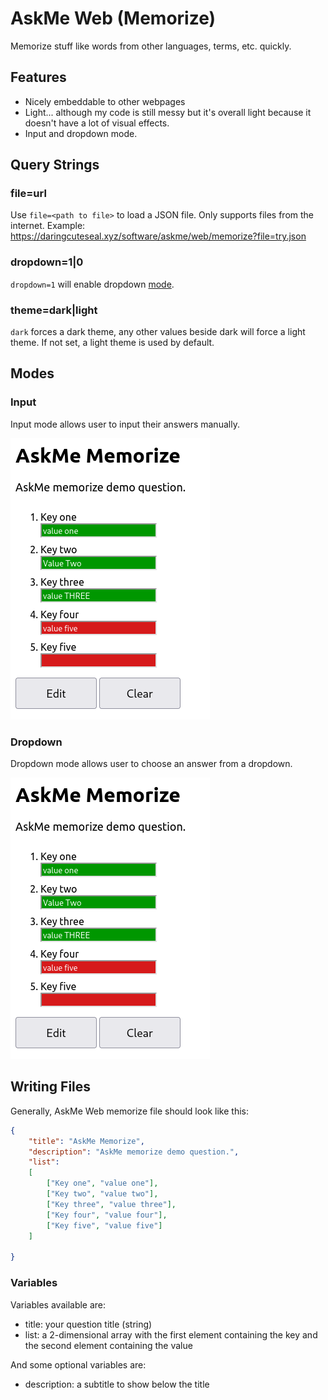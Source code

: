 # AskMe Web (Memorize)
Memorize stuff like words from other languages, terms, etc. quickly.

## Features
- Nicely embeddable to other webpages
- Light... although my code is still messy but it's overall light because it doesn't have a lot of visual effects.
- Input and dropdown mode.

## Query Strings
### file=url
Use `file=<path to file>` to load a JSON file. Only supports files from the internet. Example: https://daringcuteseal.xyz/software/askme/web/memorize?file=try.json

### dropdown=1|0
`dropdown=1` will enable dropdown [mode](#Modes).

### theme=dark|light
`dark` forces a dark theme, any other values beside dark will force a light theme. If not set, a light theme is used by default.

## Modes
### Input
Input mode allows user to input their answers manually.

![input mode](img/input.png)

### Dropdown
Dropdown mode allows user to choose an answer from a dropdown.

![input mode](img/input.png)


## Writing Files
Generally, AskMe Web memorize file should look like this:

```json
{
	"title": "AskMe Memorize",
	"description": "AskMe memorize demo question.",
	"list":
	[
		["Key one", "value one"],
		["Key two", "value two"],
		["Key three", "value three"],
		["Key four", "value four"],
		["Key five", "value five"]
	]

}
```

### Variables
Variables available are:
- title: your question title (string)
- list: a 2-dimensional array with the first element containing the key and the second element containing the value

And some optional variables are:
- description: a subtitle to show below the title
